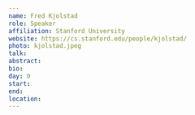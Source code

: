 ```yaml
---
name: Fred Kjolstad
role: Speaker
affiliation: Stanford University
website: https://cs.stanford.edu/people/kjolstad/
photo: kjolstad.jpeg
talk: 
abstract: 
bio: 
day: 0
start: 
end: 
location: 
---
```

